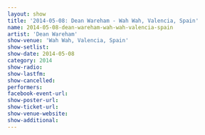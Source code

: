 ```yaml
---
layout: show
title: '2014-05-08: Dean Wareham - Wah Wah, Valencia, Spain'
name: 2014-05-08-dean-wareham-wah-wah-valencia-spain
artist: 'Dean Wareham'
show-venue: 'Wah Wah, Valencia, Spain'
show-setlist: 
show-date: 2014-05-08
category: 2014
show-radio: 
show-lastfm: 
show-cancelled: 
performers: 
facebook-event-url: 
show-poster-url: 
show-ticket-url: 
show-venue-website: 
show-additional: 
---
```


